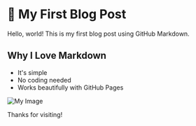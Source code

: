 # 🌸 My First Blog Post

Hello, world! This is my first blog post using GitHub Markdown.

## Why I Love Markdown

- It's simple
- No coding needed
- Works beautifully with GitHub Pages

![My Image](smart.jpg)

Thanks for visiting!
